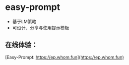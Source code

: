 # easy-prompt

- 基于LM策略
- 可设计、分享与使用提示模板



## 在线体验：

[Easy-Prompt: https://ep.whom.fun](https://ep.whom.fun)